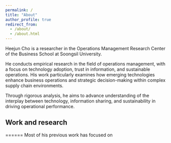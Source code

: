 ```yaml
---
permalink: /
title: "About"
author_profile: true
redirect_from: 
  - /about/
  - /about.html
---
```


Heejun Cho is a researcher in the Operations Management Research Center of the Business School at Soongsil University.

He conducts empirical research in the field of operations management, with a focus on technology adoption, trust in information, and sustainable operations. His work particularly examines how emerging technologies enhance business operations and strategic decision-making within complex supply chain environments.

Through rigorous analysis, he aims to advance understanding of the interplay between technology, information sharing, and sustainability in driving operational performance.
<br>


## Work and research
======
Most of his previous work has focused on 
